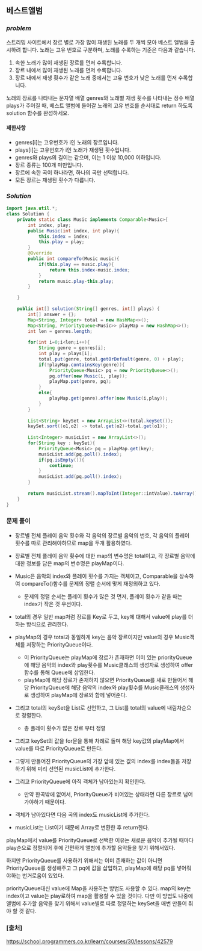 ## **베스트앨범**


### ***problem***
스트리밍 사이트에서 장르 별로 가장 많이 재생된 노래를 두 개씩 모아 베스트 앨범을 출시하려 합니다. 노래는 고유 번호로 구분하며, 노래를 수록하는 기준은 다음과 같습니다.

1. 속한 노래가 많이 재생된 장르를 먼저 수록합니다.
2. 장르 내에서 많이 재생된 노래를 먼저 수록합니다.
3. 장르 내에서 재생 횟수가 같은 노래 중에서는 고유 번호가 낮은 노래를 먼저 수록합니다.

노래의 장르를 나타내는 문자열 배열 genres와 노래별 재생 횟수를 나타내는 정수 배열 plays가 주어질 때, 베스트 앨범에 들어갈 노래의 고유 번호를 순서대로 return 하도록 solution 함수를 완성하세요.

#### **제한사항**
- genres[i]는 고유번호가 i인 노래의 장르입니다.
- plays[i]는 고유번호가 i인 노래가 재생된 횟수입니다.
- genres와 plays의 길이는 같으며, 이는 1 이상 10,000 이하입니다.
- 장르 종류는 100개 미만입니다.
- 장르에 속한 곡이 하나라면, 하나의 곡만 선택합니다.
- 모든 장르는 재생된 횟수가 다릅니다.

### ***Solution***
``` java
import java.util.*;
class Solution {
    private static class Music implements Comparable<Music>{
        int index, play;
        public Music(int index, int play){
            this.index = index;
            this.play = play;
        }
        @Override
        public int compareTo(Music music){
            if(this.play == music.play){
                return this.index-music.index;
            }
            return music.play-this.play;
        }

    }
    
    public int[] solution(String[] genres, int[] plays) {
        int[] answer = {};
        Map<String, Integer> total = new HashMap<>();
        Map<String, PriorityQueue<Music>> playMap = new HashMap<>();
        int len = genres.length;
        
        for(int i=0;i<len;i++){
            String genre = genres[i];
            int play = plays[i];
            total.put(genre, total.getOrDefault(genre, 0) + play);
            if(!playMap.containsKey(genre)){
                PriorityQueue<Music> pq = new PriorityQueue<>();
                pq.offer(new Music(i, play));
                playMap.put(genre, pq);
            }
            else{
                playMap.get(genre).offer(new Music(i,play));
            }
        }
        
        List<String> keySet = new ArrayList<>(total.keySet());
        keySet.sort((o1,o2) -> total.get(o2)-total.get(o1));
        
        List<Integer> musicList = new ArrayList<>();
        for(String key : keySet){
            PriorityQueue<Music> pq = playMap.get(key);
            musicList.add(pq.poll().index);
            if(pq.isEmpty()){
                continue;
            }
            musicList.add(pq.poll().index);
        }
        
        return musicList.stream().mapToInt(Integer::intValue).toArray();
    }
}
```
### **문제 풀이** 
- 장르별 전체 플레이 음악 횟수와 각 음악의 장르별 음악의 번호, 각 음악의 플레이 횟수를 따로 관리해야하므로 map을 두개 활용하였다.

- 장르별 전체 플레이 음악 횟수에 대한 map의 변수명은 total이고, 각 장르별 음악에 대한 정보를 담은 map의 변수명은 playMap이다.
- Music은 음악의 index와 플레이 횟수를 가지는 객체이고, Comparable을 상속하여 compareTo()함수를 문제의 정렬 순서에 맞게 재정의하고 있다.
    - 문제의 정렬 순서는 플레이 횟수가 많은 것 먼저, 플레이 횟수가 같을 때는 index가 작은 것 우선이다.

- total의 경우 일반 map처럼 장르를 Key로 두고, key에 대해서 value에 play를 더하는 방식으로 관리한다.
- playMap의 경우 total과 동일하게 key는 음악 장르이지만 value의 경우 Music객체를 저장하는 PriorityQueue이다.
    - 이 PriorityQueue는 playMap에 장르가 존재하면 이미 있는 priorityQueue에 해당 음악의 index와 play횟수를 Music클래스의 생성자로 생성하여 offer함수를 통해 Queue에 삽입한다.
    - playMap에 해당 장르가 존재하지 않으면 PriorityQueue를 새로 만들어서 해당 PriorityQueue에 해당 음악의 index와 play횟수를 Music클래스의 생성자로 생성하여 playMap에 장르와 함께 넣어준다.

- 그리고 total의 keySet을 List로 선언하고, 그 List를 total의 value에 내림차순으로 정렬한다.
    - 총 플레이 횟수가 많은 장르 부터 정렬
- 그리고 keySet의 값을 for문을 통해 차례로 돌며 해당 key값의 playMap에서 value를 따로 PriorityQueue로 만든다.
- 그렇게 만들어진 PriorityQueue의 가장 앞에 있는 값의 index를 index들을 저장하기 위해 미리 선언된 musicList에 추가한다.
- 그리고 PriorityQueue에 아직 객체가 남아있는지 확인한다.
    - 만약 한곡밖에 없어서, PriorityQueue가 비어있는 상태라면 다른 장르로 넘어가야하기 때문이다.
- 객체가 남아있다면 다음 곡의 index도 musicList에 추가한다.
- musicList는 List이기 때문에 Array로 변환한 후 return한다.


playMap에서 value를 PriorityQueue로 선택한 이유는 새로운 음악이 추가될 때마다 play순으로 정렬되어 후에 간편하게 앨범에 추가할 음악들을 찾기 위해서였다.

하지만 PriorityQueue를 사용하기 위해서는 이미 존재하는 값이 아니면 PriorityQueue를 생성해주고 그 pq에 값을 삽입하고, playMap에 해당 pq를 넣어줘야하는 번거로움이 있었다.

priorityQueue대신 value에 Map을 사용하는 방법도 사용할 수 있다. map의 key는 index이고 value는 play로하여 map을 활용할 수 있을 것이다. 다만 이 방법도 나중에 앨범에 추가할 음악을 찾기 위해서 value별로 따로 정렬하는 keySet을 매번 만들어 줘야 할 것 같다.



### **[출처]**
https://school.programmers.co.kr/learn/courses/30/lessons/42579
